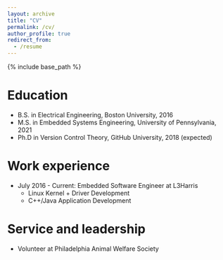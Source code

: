 ```yaml
---
layout: archive
title: "CV"
permalink: /cv/
author_profile: true
redirect_from:
  - /resume
---
```


{% include base_path %}

Education
======
* B.S. in Electrical Engineering, Boston University, 2016
* M.S. in Embedded Systems Engineering, University of Pennsylvania, 2021
* Ph.D in Version Control Theory, GitHub University, 2018 (expected)

Work experience
======
* July 2016 - Current: Embedded Software Engineer at L3Harris
  * Linux Kernel + Driver Development
  * C++/Java Application Development
  
Service and leadership
======
* Volunteer at Philadelphia Animal Welfare Society
